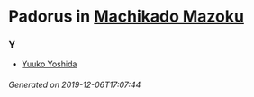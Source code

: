 # Padorus in [Machikado Mazoku](https://myanimelist.net/manga/108566/Machikado_Mazoku)

### Y
* [Yuuko Yoshida](https://github.com/shadow578/Project-Padoru/blob/master/table-of-contents/characters/YuukoYoshida.md)

###### Generated on 2019-12-06T17:07:44
